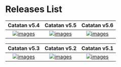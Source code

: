 # Releases List

| Catatan v5.4  | Catatan v5.5 | Catatan v5.6 |
| :-----------: | :----------: | :----------: |
| [![images](https://raw.githubusercontent.com/FrogasQ/Catatan/main/images/button_10.png)](https://github.com/FrogasQ/Catatan/releases/download/5.4/Catatan_v5.4.apk) | [![images](https://raw.githubusercontent.com/FrogasQ/Catatan/main/images/button_10.png)](https://github.com/FrogasQ/Catatan/releases/download/5.5/Catatan_v5.5.apk) | [![images](https://raw.githubusercontent.com/FrogasQ/Catatan/main/images/button_10.png)](https://github.com/FrogasQ/Catatan/releases/download/5.6/Catatan_v5.6.apk)

| Catatan v5.3 | Catatan v5.2 | Catatan v5.1 |
| :----------: | :----------: | :----------: |
| [![images](https://raw.githubusercontent.com/FrogasQ/Catatan/main/images/button_10.png)](https://github.com/FrogasQ/Catatan/releases/download/5.3/Catatan_v5.3.apk) | [![images](https://raw.githubusercontent.com/FrogasQ/Catatan/main/images/button_10.png)](https://github.com/FrogasQ/Catatan/releases/download/5.2/Catatan_v5.2.apk) | [![images](https://raw.githubusercontent.com/FrogasQ/Catatan/main/images/button_10.png)](https://github.com/FrogasQ/Catatan/releases/download/5.1/Catatan_v5.1.apk) |

